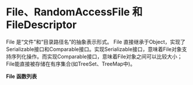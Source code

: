 # File、RandomAccessFile 和 FileDescriptor

File 是“文件”和“目录路径名”的抽象表示形式。
File 直接继承于Object，实现了Serializable接口和Comparable接口。实现Serializable接口，意味着File对象支持序列化操作。而实现Comparable接口，意味着File对象之间可以比较大小；File能直接被存储在有序集合(如TreeSet、TreeMap中)。

**File** **函数列表**  
